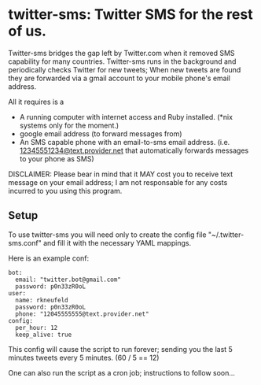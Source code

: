 twitter-sms: Twitter SMS for the rest of us.
=======================================

Twitter-sms bridges the gap left by Twitter.com when it removed SMS capability for many countries. Twitter-sms runs in the background and periodically checks Twitter for new tweets; When new tweets are found they are forwarded via a gmail account to your mobile phone's email address. 

All it requires is a 
* A running computer with internet access and Ruby installed. (*nix systems only for the moment.)
* google email address (to forward messages from)
* An SMS capable phone with an email-to-sms email address. (i.e. 12345551234@text.provider.net that automatically forwards messages to your phone as SMS)

DISCLAIMER: Please bear in mind that it MAY cost you to receive text message on your email address; I am not responsable for any costs incurred to you using this program.

Setup
-----
To use twitter-sms you will need only to create the config file "~/.twitter-sms.conf" and fill it with the necessary YAML mappings.

Here is an example conf:

    bot:
      email: "twitter.bot@gmail.com"
      password: p0n33zR0oL
    user:
      name: rkneufeld
      password: p0n33zR0oL
      phone: "12045555555@text.provider.net"
    config:
      per_hour: 12
      keep_alive: true

This config will cause the script to run forever; sending you the last 5 minutes tweets every 5 minutes. (60 / 5 == 12)

One can also run the script as a cron job; instructions to follow soon...
